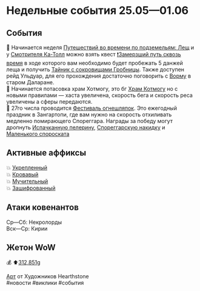 # Недельные события 25.05—01.06

## События
📅 Начинается неделя [Путешествий во времени по подземельям: Лещ](https://ru.wowhead.com/event=562/) и у [Смотрителя Ка-Толл](https://ru.wowhead.com/npc=166307) можно взять квест [❗Замерзший путь сквозь время](https://ru.wowhead.com/quest=62633/) в ходе которого вам необходимо будет пробежать 5 данжей леща и получить [Тайник с сокровищами Гробницы](https://ru.wowhead.com/item=191040/). Также доступен рейд Ульдуар, для его прохождения достаточно поговорить с [Ворму](https://ru.wowhead.com/npc=130654/) в старом Даларане.  
📅 Начинается потасовка храм Хотмогу, это бг [Храм Котмогу](https://ru.wowhead.com/event=1170) но с новыми правилами — хаста увеличена, скорость бега и скорость реса увеличены а сферы передаются.  
📅 27го числа проводится [Фестиваль огнешляпок](https://ru.wowhead.com/event=648/). Это ежегодный праздник в Зангартопи, где вам нужно на скорость отхиливать медленно помирающего Спореггара. Награды за победу могут дропнуть [Испачканную пелерину](https://ru.wowhead.com/item=25827), [Спореггарскую накидку](https://ru.wowhead.com/item=31775/) и [Маленького спороската](https://ru.wowhead.com/item=34478/)  

## Активные аффиксы
💥 <a href="https://ru.wowhead.com/affix=10/" class="bbc_link" target="_blank" rel="nofollow">Укрепленный</a>  
💥 <a href="https://ru.wowhead.com/affix=8/" class="bbc_link" target="_blank" rel="nofollow">Кровавый</a>  
💥 <a href="https://ru.wowhead.com/affix=12/" class="bbc_link" target="_blank" rel="nofollow">Мучительный</a>  
💥 <a href="https://ru.wowhead.com/affix=130/" class="bbc_link" target="_blank" rel="nofollow">Зашифрованный</a>  

## Атаки ковенантов
Ср—Сб: Некролорды  
Вск—Ср: Кирии  

## Жетон WoW
💰 ⬆️[312,851g](https://wowtokenprices.com/EU)

[Арт](https://hearthstone.fandom.com/wiki/Arena_Treasure_Chest) от Художников Hearthstone  
#новости #виклики #события